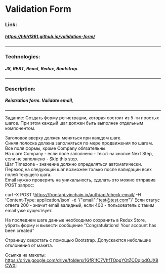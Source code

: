# Validation Form  
### Link:  
##### https://hhh1361.github.io/validation-form/  
---
### Technologies:  
##### JS, REST, React, Redux, Bootstrap.
---
### Description:  
##### Reistration form. Validate email,
--- 

Задание:
Создать форму регистрации, которая состоит из 5-ти простых шагов. При этом каждый шаг должен быть выполнен отдельным компонентом.  

Заголовок вверху должен меняться при каждом шаге.  
Синяя полоска должна заполняться по мере продвижения по шагам.  
Все поля формы, кроме Company обязательны.  
На шаге Company - если поле заполнено - текст на кнопке Next Step, если не заполнено - Skip this step.  
Шаг Timezone - значение должно определяться автоматически.  
Переход на следующий шаг возможен только после валидации всех полей текущего шага.  
Email нужно проверить на уникальность, сделать это можно отправив POST запрос:  

curl -X POST \https://frontapi.vinchain.io/auth/api/check-email/ \-H 'Content-Type: application/json' \-d '{"email":"test@test.com"}'
Если статус ответа 200 - значит email валидный, если 400 - пользователь с таким email уже существует.  

На последнем шаге данные необходимо сохранить в Redux Store, убрать форму и вывести сообщение “Congratulations! Your account has been created”  

Страницу сверстать с помощью Bootstrap. Допускаются небольшие отклонения от макета.  

Ссылка на макеты:  
https://drive.google.com/drive/folders/1GfR1fC7VhfTOpgYOtZODqIodOJX8CWXj

